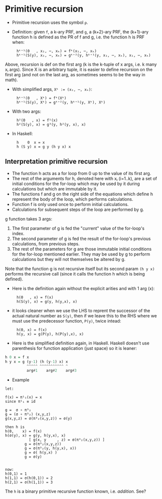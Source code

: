 # Primitive recursion

* Primitive recursion uses the symbol `ρ`.
* Definition: given `f`, a k-ary PRF, and `g`, a (k+2)-ary PRF, the (k+1)-ary function h is defined as the PR of f and g, i.e. the function h is PRF when:

        hᵏ⁺¹(0   , x₁, ⋯, xₖ) = fᵏ(x₁, ⋯, xₖ)
        hᵏ⁺¹(S(y), x₁, ⋯, xₖ) = gᵏ⁺²(y, hᵏ⁺¹(y, x₁, ⋯, xₖ), x₁, ⋯, xₖ)

Above, recursion is def on the first arg (k is the k-tuple of x args, i.e. k many xᵢ args). Since X is an arbitrary tuple, it is easier to define recursion on the first arg (and not on the last arg, as sometimes seems to be the way in math).

* With simplified args, `Xᵏ := (x₁, ⋯, xₖ)`:

        hᵏ⁺¹(0   , Xᵏ) = fᵏ(Xᵏ)
        hᵏ⁺¹(S(y), Xᵏ) = gᵏ⁺²(y, hᵏ⁺¹(y, Xᵏ), Xᵏ)

* With two args:

        h²(0   , x) = f¹(x)
        h²(S(y), x) = g³(y, h²(y, x), x)


* In Haskell:

        h    0  x = x
        h (S y) x = g y (h y x) x


## Interpretation primitive recursion

- The function h acts as a for loop from 0 up to the value of its first arg.
- The rest of the arguments for h, denoted here with xᵢ (i=1..k), are a set of initial conditions for the for-loop which may be used by it during calculations but which are immutable by it. 
- The functions f and g on the right side of the equations which define h represent the body of the loop, which performs calculations.
- Function f is only used once to perform initial calculations.
- Calculations for subsequent steps of the loop are performed by g.

g function takes 3 args:
1. The first parameter of g is fed the "current" value of the for-loop's index.
2. The second parameter of g is fed the result of the for-loop's previous calculations, from previous steps.
3. The rest of the parameters for g are those immutable initial conditions for the for-loop mentioned earlier. They may be used by g to perform calculations but they will not themselves be altered by g.

Note that the function g is not recursive itself but its second param `(h y x)` performs the recursive call (since it calls the function h which is being defined).


* Here is the definition again without the explicit arities and with 1 arg (x):

        h(0   , x) = f(x)
        h(S(y), x) = g(y, h(y,x), x)

* it looks cleaner when we use the LHS to reprent the successor of the actual natural number as `S(y)`, then if we leave this to the RHS where we must use the predecessor function, `P(y)`, twice intead:

        h(0, x) = f(x)
        h(y, x) = g(P(y), h(P(y),x), x)


* Here is the simplified definition again, in Haskell. Haskell doesn't use parenthesis for function application (just space) so it is leaner:

```hs
h 0 x = f x
h y x = g (y-1) (h (y-1) x) x
          ^^^^^ ^^^^^^^^^^^ ^
          arg#1    arg#2    arg#3
```


* Example

```
let:

f(x) = π¹₁(x) = x
since π¹₁ ≡ id

g =  σ ∘ π³₂
g = (σ ∘ π³₂) (x,y,z)
g(x,y,z) = σ(π³₂(x,y,z)) = σ(y)

then h is
h(0,    x) = f(x)
h(σ(y), x) = g(y, h(y,x), x)
           [ g(x, y     , z) = σ(π³₂(x,y,z)) ]
         g = σ(π³₂(x,y,z))
         g = σ(π³₂(y, h(y,x), x))
         g = σ( h(y,x) )
         g = σ(y)


now:
h(0,1) = 1
h(1,1) = σ(h(0,1)) = 2
h(2,1) = σ(h(1,1)) = 3
```

The `h` is a binary primitive recursive function known, i.e. *addition*. See?
